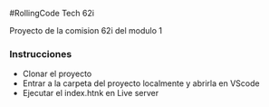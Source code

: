 #RollingCode Tech 62i

Proyecto de la comision 62i del modulo 1
### Instrucciones
- Clonar el proyecto
- Entrar a la carpeta del proyecto localmente y abrirla en VScode
- Ejecutar el index.htnk en Live server